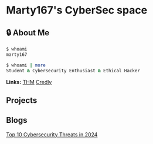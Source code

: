 # Marty167's CyberSec space

## 🔒 About Me

```bash
$ whoami
marty167

$ whoami | more
Student & Cybersecurity Enthusiast & Ethical Hacker
```
**Links:**
[THM](https://tryhackme.com/r/p/Marty167)
[Credly](https://tryhackme.com/r/p/Marty167)


## Projects

## Blogs

[Top 10 Cybersecurity Threats in 2024](./blogs/Top_10_Cybersecurity_Threats_in_2024.md)
